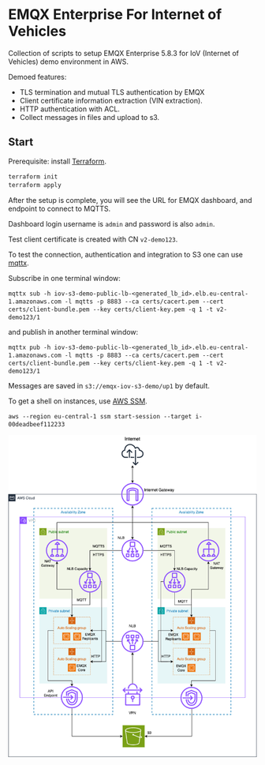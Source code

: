 # EMQX Enterprise For Internet of Vehicles

Collection of scripts to setup EMQX Enterprise 5.8.3 for IoV (Internet of Vehicles) demo environment in AWS.

Demoed features:

- TLS termination and mutual TLS authentication by EMQX
- Client certificate information extraction (VIN extraction).
- HTTP authentication with ACL.
- Collect messages in files and upload to s3.

## Start

Prerequisite: install [Terraform](https://developer.hashicorp.com/terraform/install).

```bash
terraform init
terraform apply
```

After the setup is complete, you will see the URL for EMQX dashboard, and endpoint to connect to MQTTS.

Dashboard login username is `admin` and password is also `admin`.

Test client certificate is created with CN `v2-demo123`.

To test the connection, authentication and integration to S3 one can use [mqttx](https://mqttx.app/downloads).

Subscribe in one terminal window:

```
mqttx sub -h iov-s3-demo-public-lb-<generated_lb_id>.elb.eu-central-1.amazonaws.com -l mqtts -p 8883 --ca certs/cacert.pem --cert certs/client-bundle.pem --key certs/client-key.pem -q 1 -t v2-demo123/1
```

and publish in another terminal window:

```
mqttx pub -h iov-s3-demo-public-lb-<generated_lb_id>.elb.eu-central-1.amazonaws.com -l mqtts -p 8883 --ca certs/cacert.pem --cert certs/client-bundle.pem --key certs/client-key.pem -q 1 -t v2-demo123/1
```

Messages are saved in `s3://emqx-iov-s3-demo/up1` by default.

To get a shell on instances, use [AWS SSM](https://docs.aws.amazon.com/systems-manager/latest/userguide/session-manager.html).

```
aws --region eu-central-1 ssm start-session --target i-00deadbeef112233
```

![Architecture](./architecture.png)
